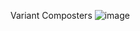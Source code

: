 Variant Composters
![image](https://user-images.githubusercontent.com/7688001/184992833-c17504b1-48a2-4633-b19e-9cc7a1e85790.png)

